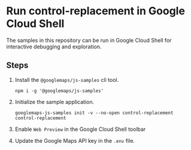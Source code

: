 # Run control-replacement in Google Cloud Shell

The samples in this repository can be run in Google Cloud Shell for interactive debugging and exploration.

## Steps

1. Install the `@googlemaps/js-samples` cli tool.

    ```
    npm i -g '@googlemaps/js-samples'
    ```
1. Initialize the sample application. 
    ```
    googlemaps-js-samples init -v --no-open control-replacement control-replacement
    ```
1. Enable `Web Preview` in the Google Cloud Shell toolbar
1. Update the Google Maps API key in the `.env` file.
